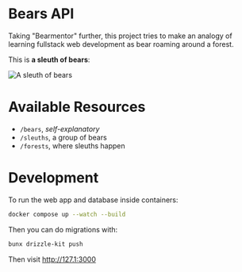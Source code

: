 # Bears API

Taking "Bearmentor" further, this project tries to make an analogy of learning fullstack web development as bear roaming around a forest.

This is **a sleuth of bears**:

![A sleuth of bears](https://www.shutterstock.com/image-photo/brown-bear-ursus-arctos-family-260nw-1677298642.jpg)

# Available Resources

- `/bears`, _self-explanatory_
- `/sleuths`, a group of bears
- `/forests`, where sleuths happen

# Development

To run the web app and database inside containers:

```sh
docker compose up --watch --build
```

Then you can do migrations with:

```sh
bunx drizzle-kit push
```

Then visit http://127.1:3000
